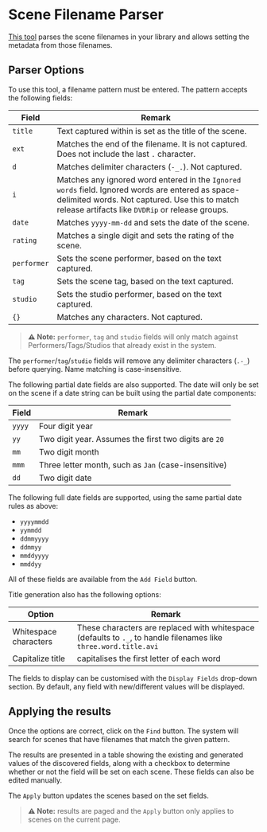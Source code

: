 # Scene Filename Parser

[This tool](/sceneFilenameParser) parses the scene filenames in your library and allows setting the metadata from those filenames.

## Parser Options

To use this tool, a filename pattern must be entered. The pattern accepts the following fields:

| Field       | Remark                                                                                                                                                                                                |
| ----------- | ----------------------------------------------------------------------------------------------------------------------------------------------------------------------------------------------------- |
| `title`     | Text captured within is set as the title of the scene.                                                                                                                                                |
| `ext`       | Matches the end of the filename. It is not captured. Does not include the last `.` character.                                                                                                         |
| `d`         | Matches delimiter characters (`-_.`). Not captured.                                                                                                                                                   |
| `i`         | Matches any ignored word entered in the `Ignored words` field. Ignored words are entered as space-delimited words. Not captured. Use this to match release artifacts like `DVDRip` or release groups. |
| `date`      | Matches `yyyy-mm-dd` and sets the date of the scene.                                                                                                                                                  |
| `rating`    | Matches a single digit and sets the rating of the scene.                                                                                                                                              |
| `performer` | Sets the scene performer, based on the text captured.                                                                                                                                                 |
| `tag`       | Sets the scene tag, based on the text captured.                                                                                                                                                       |
| `studio`    | Sets the studio performer, based on the text captured.                                                                                                                                                |
| `{}`        | Matches any characters. Not captured.                                                                                                                                                                 |

> **⚠️ Note:** `performer`, `tag` and `studio` fields will only match against Performers/Tags/Studios that already exist in the system.

The `performer`/`tag`/`studio` fields will remove any delimiter characters (`.-_`) before querying. Name matching is case-insensitive.

The following partial date fields are also supported. The date will only be set on the scene if a date string can be built using the partial date components:

| Field  | Remark                                                |
| ------ | ----------------------------------------------------- |
| `yyyy` | Four digit year                                       |
| `yy`   | Two digit year. Assumes the first two digits are `20` |
| `mm`   | Two digit month                                       |
| `mmm`  | Three letter month, such as `Jan` (case-insensitive)  |
| `dd`   | Two digit date                                        |

The following full date fields are supported, using the same partial date rules as above:

- `yyyymmdd`
- `yymmdd`
- `ddmmyyyy`
- `ddmmyy`
- `mmddyyyy`
- `mmddyy`

All of these fields are available from the `Add Field` button.

Title generation also has the following options:

| Option                | Remark                                                                                                           |
| --------------------- | ---------------------------------------------------------------------------------------------------------------- |
| Whitespace characters | These characters are replaced with whitespace (defaults to `._`, to handle filenames like `three.word.title.avi` |
| Capitalize title      | capitalises the first letter of each word                                                                        |

The fields to display can be customised with the `Display Fields` drop-down section. By default, any field with new/different values will be displayed.

## Applying the results

Once the options are correct, click on the `Find` button. The system will search for scenes that have filenames that match the given pattern.

The results are presented in a table showing the existing and generated values of the discovered fields, along with a checkbox to determine whether or not the field will be set on each scene. These fields can also be edited manually.

The `Apply` button updates the scenes based on the set fields.

> **⚠️ Note:** results are paged and the `Apply` button only applies to scenes on the current page.
